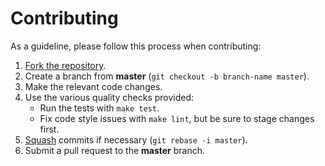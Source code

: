 # Contributing

As a guideline, please follow this process when contributing:

1. [Fork the repository].
2. Create a branch from **master** (`git checkout -b branch-name master`).
3. Make the relevant code changes.
4. Use the various quality checks provided:
    - Run the tests with `make test`.
    - Fix code style issues with `make lint`, but be sure to stage changes
      first.
5. [Squash] commits if necessary (`git rebase -i master`).
6. Submit a pull request to the **master** branch.

[fork the repository]: https://help.github.com/articles/fork-a-repo
[squash]: http://git-scm.com/book/en/Git-Tools-Rewriting-History#Changing-Multiple-Commit-Messages
